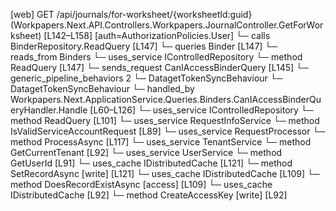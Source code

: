 [web] GET /api/journals/for-worksheet/{worksheetId:guid}  (Workpapers.Next.API.Controllers.Workpapers.JournalController.GetForWorksheet)  [L142–L158] [auth=AuthorizationPolicies.User]
  └─ calls BinderRepository.ReadQuery [L147]
  └─ queries Binder [L147]
    └─ reads_from Binders
  └─ uses_service IControlledRepository<Binder>
    └─ method ReadQuery [L147]
  └─ sends_request CanIAccessBinderQuery [L145]
    └─ generic_pipeline_behaviors 2
      └─ DatagetTokenSyncBehaviour
      └─ DatagetTokenSyncBehaviour
    └─ handled_by Workpapers.Next.ApplicationService.Queries.Binders.CanIAccessBinderQueryHandler.Handle [L60–L126]
      └─ uses_service IControlledRepository<Binder>
        └─ method ReadQuery [L101]
      └─ uses_service RequestInfoService
        └─ method IsValidServiceAccountRequest [L89]
      └─ uses_service RequestProcessor
        └─ method ProcessAsync [L117]
      └─ uses_service TenantService
        └─ method GetCurrentTenant [L92]
      └─ uses_service UserService
        └─ method GetUserId [L91]
      └─ uses_cache IDistributedCache [L121]
        └─ method SetRecordAsync [write] [L121]
      └─ uses_cache IDistributedCache [L109]
        └─ method DoesRecordExistAsync [access] [L109]
      └─ uses_cache IDistributedCache [L92]
        └─ method CreateAccessKey [write] [L92]

